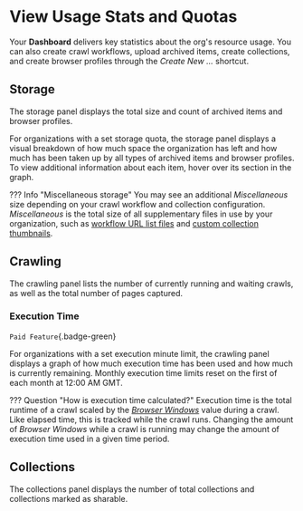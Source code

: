 # View Usage Stats and Quotas

Your **Dashboard** delivers key statistics about the org's resource usage. You can also create crawl workflows, upload archived items, create collections, and create browser profiles through the _Create New ..._ shortcut.

## Storage

The storage panel displays the total size and count of archived items and browser profiles.

For organizations with a set storage quota, the storage panel displays a visual breakdown of how much space the organization has left and how much has been taken up by all types of archived items and browser profiles. To view additional information about each item, hover over its section in the graph.

??? Info "Miscellaneous storage"
    You may see an additional _Miscellaneous_ size depending on your crawl workflow and collection configuration. _Miscellaneous_ is the total size of all supplementary files in use by your organization, such as [workflow URL list files](./workflow-setup.md#page-urls) and [custom collection thumbnails](./presentation-sharing.md#thumbnail).

## Crawling

The crawling panel lists the number of currently running and waiting crawls, as well as the total number of pages captured.

### Execution Time

`Paid Feature`{.badge-green}

For organizations with a set execution minute limit, the crawling panel displays a graph of how much execution time has been used and how much is currently remaining. Monthly execution time limits reset on the first of each month at 12:00 AM GMT.

??? Question "How is execution time calculated?"
    Execution time is the total runtime of a crawl scaled by the [_Browser Windows_](workflow-setup.md/#browser-windows) value during a crawl. Like elapsed time, this is tracked while the crawl runs. Changing the amount of _Browser Windows_ while a crawl is running may change the amount of execution time used in a given time period.

## Collections

The collections panel displays the number of total collections and collections marked as sharable.
